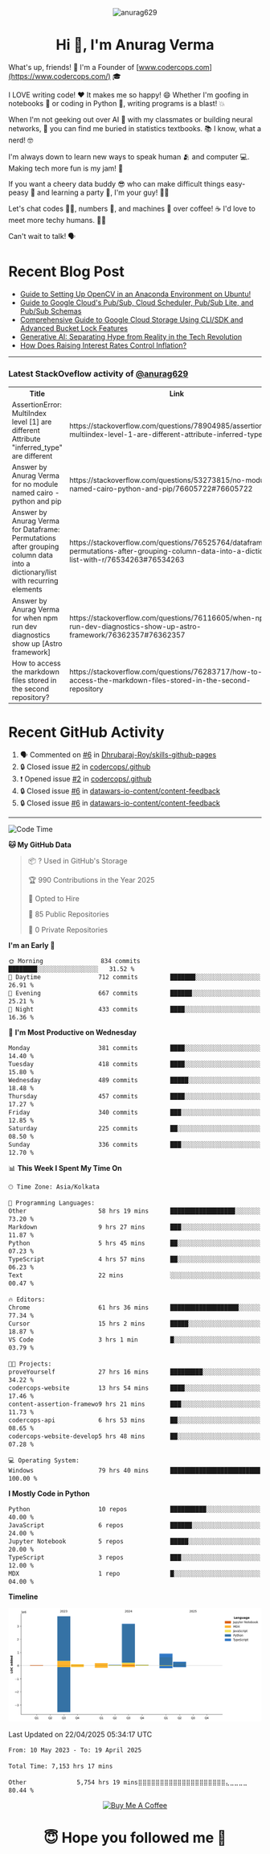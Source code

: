 

<p align="center"> <img src="https://komarev.com/ghpvc/?username=anurag629&label=Profile%20views&color=0e75b6&style=flat" alt="anurag629" /> </p>

<h1 align="center">Hi 👋, I'm Anurag Verma</h1>

What's up, friends! 👋 I'm a Founder of [www.codercops.com](https://www.codercops.com/) 🎓

I LOVE writing code! ❤️ It makes me so happy! 😄 Whether I'm goofing in notebooks 📓 or coding in Python 🐍, writing programs is a blast! 💥

When I'm not geeking out over AI 🤖 with my classmates or building neural networks, 🧠 you can find me buried in statistics textbooks. 📚 I know, what a nerd! 🤓

I'm always down to learn new ways to speak human 🫂 and computer 💻. Making tech more fun is my jam! 🍇

If you want a cheery data buddy 😎 who can make difficult things easy-peasy 🥝 and learning a party 🎉, I'm your guy! 🙋‍♂️

Let's chat codes 👨‍💻, numbers 🧮, and machines 🤖 over coffee! ☕ I'd love to meet more techy humans. 💁‍♂️

Can't wait to talk! 🗣️

# Recent Blog Post

<!-- BLOG-POST-LIST:START -->
- [Guide to Setting Up OpenCV in an Anaconda Environment on Ubuntu!](https://codercops.tech/blog/computer-vision-bootcamp/Guide-to-Setting-Up-OpenCV-in-an-Anaconda-Environment-on-Ubuntu!)
- [Guide to Google Cloud&#39;s Pub/Sub, Cloud Scheduler, Pub/Sub Lite, and Pub/Sub Schemas](https://codercops.tech/blog/google-cloud/Google-Clouds-Pub-Sub-Cloud-Scheduler-Pub-Sub-Lite-and-Pub-Sub-Schemas)
- [Comprehensive Guide to Google Cloud Storage Using CLI/SDK and Advanced Bucket Lock Features](https://codercops.tech/blog/google-cloud/Google-Cloud-Storage-Using-CLI-SDK-and-Advanced-Bucket-Lock-Features)
- [Generative AI: Separating Hype from Reality in the Tech Revolution](https://codercops.tech/blog/tech-latest-updates/generative-ai-seperating-hype-from-reality-in-the-tech-revolution)
- [How Does Raising Interest Rates Control Inflation?](https://codercops.tech/blog/startup-unicorn/how-does-raising-interest-rates-control-inflation)
<!-- BLOG-POST-LIST:END -->

---

### Latest StackOveflow activity of [@anurag629](https://github.com/anurag629)
<table>
  <tr><th>Title</th><th>Link</th></tr>
  <!-- STACKOVERFLOW:START --><tr><td>AssertionError: MultiIndex level [1] are different Attribute &quot;inferred_type&quot; are different</td><td>https://stackoverflow.com/questions/78904985/assertionerror-multiindex-level-1-are-different-attribute-inferred-type-are</td></tr><tr><td>Answer by Anurag Verma for no module named cairo - python and pip</td><td>https://stackoverflow.com/questions/53273815/no-module-named-cairo-python-and-pip/76605722#76605722</td></tr><tr><td>Answer by Anurag Verma for Dataframe: Permutations after grouping column data into a dictionary/list with recurring elements</td><td>https://stackoverflow.com/questions/76525764/dataframe-permutations-after-grouping-column-data-into-a-dictionary-list-with-r/76534263#76534263</td></tr><tr><td>Answer by Anurag Verma for when npm run dev diagnostics show up [Astro framework]</td><td>https://stackoverflow.com/questions/76116605/when-npm-run-dev-diagnostics-show-up-astro-framework/76362357#76362357</td></tr><tr><td>How to access the markdown files stored in the second repository?</td><td>https://stackoverflow.com/questions/76283717/how-to-access-the-markdown-files-stored-in-the-second-repository</td></tr><!-- STACKOVERFLOW:END -->
</table>

# Recent GitHub Activity
<!--START_SECTION:activity-->
1. 🗣 Commented on [#6](https://github.com/Dhrubaraj-Roy/skills-github-pages/issues/6#issuecomment-2816675607) in [Dhrubaraj-Roy/skills-github-pages](https://github.com/Dhrubaraj-Roy/skills-github-pages)
2. 🔒 Closed issue [#2](https://github.com/codercops/.github/issues/2) in [codercops/.github](https://github.com/codercops/.github)
3. ❗ Opened issue [#2](https://github.com/codercops/.github/issues/2) in [codercops/.github](https://github.com/codercops/.github)
4. 🔒 Closed issue [#6](https://github.com/datawars-io-content/content-feedback/issues/6) in [datawars-io-content/content-feedback](https://github.com/datawars-io-content/content-feedback)
5. 🔒 Closed issue [#6](https://github.com/datawars-io-content/content-feedback/issues/6) in [datawars-io-content/content-feedback](https://github.com/datawars-io-content/content-feedback)
<!--END_SECTION:activity-->

---

<!--START_SECTION:waka-->
![Code Time](http://img.shields.io/badge/Code%20Time-7%2C168%20hrs%2031%20mins-blue)

**🐱 My GitHub Data** 

> 📦 ? Used in GitHub's Storage 
 > 
> 🏆 990 Contributions in the Year 2025
 > 
> 💼 Opted to Hire
 > 
> 📜 85 Public Repositories 
 > 
> 🔑 0 Private Repositories 
 > 
**I'm an Early 🐤** 

```text
🌞 Morning                834 commits         ████████░░░░░░░░░░░░░░░░░   31.52 % 
🌆 Daytime                712 commits         ███████░░░░░░░░░░░░░░░░░░   26.91 % 
🌃 Evening                667 commits         ██████░░░░░░░░░░░░░░░░░░░   25.21 % 
🌙 Night                  433 commits         ████░░░░░░░░░░░░░░░░░░░░░   16.36 % 
```
📅 **I'm Most Productive on Wednesday** 

```text
Monday                   381 commits         ████░░░░░░░░░░░░░░░░░░░░░   14.40 % 
Tuesday                  418 commits         ████░░░░░░░░░░░░░░░░░░░░░   15.80 % 
Wednesday                489 commits         █████░░░░░░░░░░░░░░░░░░░░   18.48 % 
Thursday                 457 commits         ████░░░░░░░░░░░░░░░░░░░░░   17.27 % 
Friday                   340 commits         ███░░░░░░░░░░░░░░░░░░░░░░   12.85 % 
Saturday                 225 commits         ██░░░░░░░░░░░░░░░░░░░░░░░   08.50 % 
Sunday                   336 commits         ███░░░░░░░░░░░░░░░░░░░░░░   12.70 % 
```


📊 **This Week I Spent My Time On** 

```text
🕑︎ Time Zone: Asia/Kolkata

💬 Programming Languages: 
Other                    58 hrs 19 mins      ██████████████████░░░░░░░   73.20 % 
Markdown                 9 hrs 27 mins       ███░░░░░░░░░░░░░░░░░░░░░░   11.87 % 
Python                   5 hrs 45 mins       ██░░░░░░░░░░░░░░░░░░░░░░░   07.23 % 
TypeScript               4 hrs 57 mins       ██░░░░░░░░░░░░░░░░░░░░░░░   06.23 % 
Text                     22 mins             ░░░░░░░░░░░░░░░░░░░░░░░░░   00.47 % 

🔥 Editors: 
Chrome                   61 hrs 36 mins      ███████████████████░░░░░░   77.34 % 
Cursor                   15 hrs 2 mins       █████░░░░░░░░░░░░░░░░░░░░   18.87 % 
VS Code                  3 hrs 1 min         █░░░░░░░░░░░░░░░░░░░░░░░░   03.79 % 

🐱‍💻 Projects: 
proveYourself            27 hrs 16 mins      █████████░░░░░░░░░░░░░░░░   34.22 % 
codercops-website        13 hrs 54 mins      ████░░░░░░░░░░░░░░░░░░░░░   17.46 % 
content-assertion-framewo9 hrs 21 mins       ███░░░░░░░░░░░░░░░░░░░░░░   11.73 % 
codercops-api            6 hrs 53 mins       ██░░░░░░░░░░░░░░░░░░░░░░░   08.65 % 
codercops-website-develop5 hrs 48 mins       ██░░░░░░░░░░░░░░░░░░░░░░░   07.28 % 

💻 Operating System: 
Windows                  79 hrs 40 mins      █████████████████████████   100.00 % 
```

**I Mostly Code in Python** 

```text
Python                   10 repos            ██████████░░░░░░░░░░░░░░░   40.00 % 
JavaScript               6 repos             ██████░░░░░░░░░░░░░░░░░░░   24.00 % 
Jupyter Notebook         5 repos             █████░░░░░░░░░░░░░░░░░░░░   20.00 % 
TypeScript               3 repos             ███░░░░░░░░░░░░░░░░░░░░░░   12.00 % 
MDX                      1 repo              █░░░░░░░░░░░░░░░░░░░░░░░░   04.00 % 
```



**Timeline**

![Lines of Code chart](https://raw.githubusercontent.com/anurag629/anurag629/main/assets/bar_graph.png)


 Last Updated on 22/04/2025 05:34:17 UTC
<!--END_SECTION:waka-->

<!--START_SECTION:waka-simple-->

```text
From: 10 May 2023 - To: 19 April 2025

Total Time: 7,153 hrs 17 mins

Other              5,754 hrs 19 mins⣿⣿⣿⣿⣿⣿⣿⣿⣿⣿⣿⣿⣿⣿⣿⣿⣿⣿⣿⣿⣄⣀⣀⣀⣀   80.44 %
```

<!--END_SECTION:waka-simple-->

<p align="center"> 
<a href="https://www.buymeacoffee.com/anurag629" target="_blank"><img src="https://cdn.buymeacoffee.com/buttons/default-orange.png" alt="Buy Me A Coffee" height="60" width="250"></a>
</p>


<h1 align="center"> 😇 Hope you followed me 🥰  </h1>

